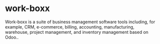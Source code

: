 # work-boxx
Work-boxx is a suite of business management software tools including, for example, CRM, e-commerce, billing, accounting, manufacturing, warehouse, project management, and inventory management based on Odoo..
